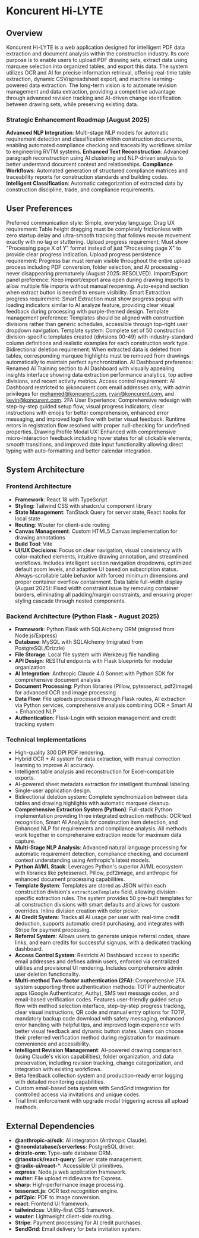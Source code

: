 # Koncurent Hi-LYTE

## Overview
Koncurent Hi-LYTE is a web application designed for intelligent PDF data extraction and document analysis within the construction industry. Its core purpose is to enable users to upload PDF drawing sets, extract data using marquee selection into organized tables, and export this data. The system utilizes OCR and AI for precise information retrieval, offering real-time table extraction, dynamic CSV/spreadsheet export, and machine learning-powered data extraction. The long-term vision is to automate revision management and data extraction, providing a competitive advantage through advanced revision tracking and AI-driven change identification between drawing sets, while preserving existing data.

### Strategic Enhancement Roadmap (August 2025)
**Advanced NLP Integration**: Multi-stage NLP models for automatic requirement detection and classification within construction documents, enabling automated compliance checking and traceability workflows similar to engineering RVTM systems.
**Enhanced Text Reconstruction**: Advanced paragraph reconstruction using AI clustering and NLP-driven analysis to better understand document context and relationships.
**Compliance Workflows**: Automated generation of structured compliance matrices and traceability reports for construction standards and building codes.
**Intelligent Classification**: Automatic categorization of extracted data by construction discipline, trade, and compliance requirements.

## User Preferences
Preferred communication style: Simple, everyday language.
Drag UX requirement: Table height dragging must be completely frictionless with zero startup delay and ultra-smooth tracking that follows mouse movement exactly with no lag or stuttering.
Upload progress requirement: Must show "Processing page X of Y" format instead of just "Processing page X" to provide clear progress indication.
Upload progress persistence requirement: Progress bar must remain visible throughout the entire upload process including PDF conversion, folder selection, and AI processing - never disappearing prematurely (August 2025: RESOLVED).
Import/Export panel preference: Keep import/export area open during drawing imports to allow multiple file imports without manual reopening. Auto-expand section when extract button is needed to ensure visibility.
Smart Extraction progress requirement: Smart Extraction must show progress popup with loading indicators similar to AI analyze feature, providing clear visual feedback during processing with purple-themed design.
Template management preference: Templates should be aligned with construction divisions rather than generic schedules, accessible through top-right user dropdown navigation.
Template system: Complete set of 50 construction division-specific templates created (divisions 00-49) with industry-standard column definitions and realistic examples for each construction work type.
Bidirectional deletion requirement: When extracted data is deleted from tables, corresponding marquee highlights must be removed from drawings automatically to maintain perfect synchronization.
AI Dashboard preference: Renamed AI Training section to AI Dashboard with visually appealing insights interface showing data extraction performance analytics, top active divisions, and recent activity metrics.
Access control requirement: AI Dashboard restricted to @koncurent.com email addresses only, with admin privileges for mohamed@koncurent.com, ryan@koncurent.com, and kevin@koncurent.com.
2FA User Experience: Comprehensive redesign with step-by-step guided setup flow, visual progress indicators, clear instructions with emojis for better comprehension, enhanced error messaging, and improved login flow with better visual feedback. Runtime errors in registration flow resolved with proper null-checking for undefined properties.
Drawing Profile Modal UX: Enhanced with comprehensive micro-interaction feedback including hover states for all clickable elements, smooth transitions, and improved date input functionality allowing direct typing with auto-formatting and better calendar integration.

## System Architecture
### Frontend Architecture
- **Framework**: React 18 with TypeScript
- **Styling**: Tailwind CSS with shadcn/ui component library
- **State Management**: TanStack Query for server state, React hooks for local state
- **Routing**: Wouter for client-side routing
- **Canvas Management**: Custom HTML5 Canvas implementation for drawing annotations
- **Build Tool**: Vite
- **UI/UX Decisions**: Focus on clear navigation, visual consistency with color-matched elements, intuitive drawing annotation, and streamlined workflows. Includes intelligent section navigation dropdowns, optimized default zoom levels, and adaptive UI based on subscription status. Always-scrollable table behavior with forced minimum dimensions and proper container overflow containment. Data table full-width display (August 2025): Fixed width constraint issue by removing container borders, eliminating all padding/margin constraints, and ensuring proper styling cascade through nested components.

### Backend Architecture (Python Flask - August 2025)
- **Framework**: Python Flask with SQLAlchemy ORM (migrated from Node.js/Express)
- **Database**: MySQL with SQLAlchemy (migrated from PostgreSQL/Drizzle)
- **File Storage**: Local file system with Werkzeug file handling
- **API Design**: RESTful endpoints with Flask blueprints for modular organization
- **AI Integration**: Anthropic Claude 4.0 Sonnet with Python SDK for comprehensive document analysis
- **Document Processing**: Python libraries (Pillow, pytesseract, pdf2image) for advanced OCR and image processing
- **Data Flow**: File uploads processed through Flask routes, AI extraction via Python services, comprehensive analysis combining OCR + Smart AI + Enhanced NLP
- **Authentication**: Flask-Login with session management and credit tracking system

### Technical Implementations
- High-quality 300 DPI PDF rendering.
- Hybrid OCR + AI system for data extraction, with manual correction learning to improve AI accuracy.
- Intelligent table analysis and reconstruction for Excel-compatible exports.
- AI-powered sheet metadata extraction for intelligent thumbnail labeling.
- Single-user application design.
- Bidirectional deletion system: Complete synchronization between data tables and drawing highlights with automatic marquee cleanup.
- **Comprehensive Extraction System (Python)**: Full-stack Python implementation providing three integrated extraction methods: OCR text recognition, Smart AI Analysis for construction item detection, and Enhanced NLP for requirements and compliance analysis. All methods work together in comprehensive extraction mode for maximum data capture.
- **Multi-Stage NLP Analysis**: Advanced natural language processing for automatic requirement detection, compliance checking, and document context understanding using Anthropic's latest models.
- **Python AI/ML Stack**: Leverages Python's superior AI/ML ecosystem with libraries like pytesseract, Pillow, pdf2image, and anthropic for enhanced document processing capabilities.
- **Template System**: Templates are stored as JSON within each construction division's `extractionTemplate` field, allowing division-specific extraction rules. The system provides 50 pre-built templates for all construction divisions with smart defaults and allows for custom overrides. Inline division creation with color picker.
- **AI Credit System**: Tracks all AI usage per user with real-time credit deduction, supports automatic credit purchasing, and integrates with Stripe for payment processing.
- **Referral System**: Allows users to generate unique referral codes, share links, and earn credits for successful signups, with a dedicated tracking dashboard.
- **Access Control System**: Restricts AI Dashboard access to specific email addresses and defines admin users, enforced via centralized utilities and provisional UI rendering. Includes comprehensive admin user deletion functionality.
- **Multi-method Two-factor authentication (2FA)**: Comprehensive 2FA system supporting three authentication methods: TOTP authenticator apps (Google Authenticator, Authy), SMS text message codes, and email-based verification codes. Features user-friendly guided setup flow with method selection interface, step-by-step progress tracking, clear visual instructions, QR code and manual entry options for TOTP, mandatory backup code download with safety messaging, enhanced error handling with helpful tips, and improved login experience with better visual feedback and dynamic button states. Users can choose their preferred verification method during registration for maximum convenience and accessibility.
- **Intelligent Revision Management**: AI-powered drawing comparison (using Claude's vision capabilities), folder organization, and data preservation, including revision tracking, change categorization, and integration with existing workflows.
- Beta feedback collection system and production-ready error logging with detailed monitoring capabilities.
- Custom email-based beta system with SendGrid integration for controlled access via invitations and unique codes.
- Trial limit enforcement with upgrade modal triggering across all upload methods.


## External Dependencies
- **@anthropic-ai/sdk**: AI integration (Anthropic Claude).
- **@neondatabase/serverless**: PostgreSQL driver.
- **drizzle-orm**: Type-safe database ORM.
- **@tanstack/react-query**: Server state management.
- **@radix-ui/react-***: Accessible UI primitives.
- **express**: Node.js web application framework.
- **multer**: File upload middleware for Express.
- **sharp**: High-performance image processing.
- **tesseract.js**: OCR text recognition engine.
- **pdf2pic**: PDF to image conversion.
- **react**: Frontend UI framework.
- **tailwindcss**: Utility-first CSS framework.
- **wouter**: Lightweight client-side routing.
- **Stripe**: Payment processing for AI credit purchases.
- **SendGrid**: Email delivery for beta invitation system.